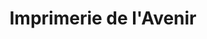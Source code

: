 ---
title: "Imprimerie de l'Avenir"
url: /terrasson-lavilledieu/imprimerie-de-lavenir/
shop: shop
---